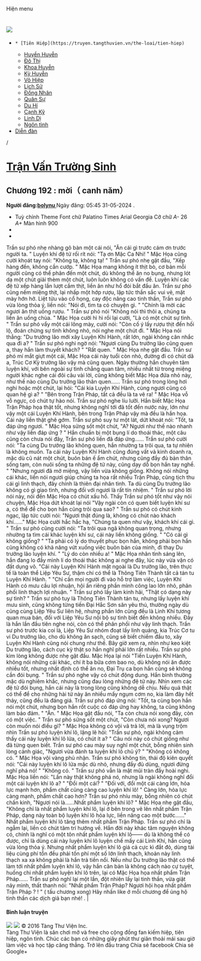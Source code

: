 Hiện menu
# [ ![](https://truyen.tangthuvien.vn/images/logo-web-gray.png) ](https://truyen.tangthuvien.vn "doc truyen")
  *     * [Tiên Hiệp](https://truyen.tangthuvien.vn/the-loai/tien-hiep)
    * [Huyền Huyễn](https://truyen.tangthuvien.vn/the-loai/huyen-huyen)
    * [Đô Thị](https://truyen.tangthuvien.vn/the-loai/do-thi)
    * [Khoa Huyễn](https://truyen.tangthuvien.vn/the-loai/khoa-huyen)
    * [Kỳ Huyễn](https://truyen.tangthuvien.vn/the-loai/ky-huyen)
    * [Võ Hiệp](https://truyen.tangthuvien.vn/the-loai/vo-hiep)
    * [Lịch Sử](https://truyen.tangthuvien.vn/the-loai/lich-su)
    * [Đồng Nhân](https://truyen.tangthuvien.vn/the-loai/dong-nhan)
    * [Quân Sự](https://truyen.tangthuvien.vn/the-loai/quan-su)
    * [Du Hí](https://truyen.tangthuvien.vn/the-loai/du-hi)
    * [Cạnh Kỹ](https://truyen.tangthuvien.vn/the-loai/canh-ky)
    * [Linh Dị](https://truyen.tangthuvien.vn/the-loai/linh-di)
    * [Ngôn tình](https://ngontinh.tangthuvien.vn/)
  * [Diễn đàn](http://tangthuvien.vn/forum)


/
# [Trận Vấn Trường Sinh](https://truyen.tangthuvien.vn/doc-truyen/tran-van-truong-sinh "Trận Vấn Trường Sinh")
## Chương 192 : mời（ canh năm）
**Người đăng:[bolynu ](https://truyen.tangthuvien.vn/converter/bolynu)**
Ngày đăng: 05:45 31-05-2024
. 
  * Tuỳ chỉnh
Theme
Font chữ
Palatino Times Arial Georgia
Cỡ chữ
_A-_ 26 _A+_
Màn hình
900
  * [](https://truyen.tangthuvien.vn/doc-truyen/tran-van-truong-sinh/chuong-192#list-comment "Bình luận")
  * [](https://truyen.tangthuvien.vn/nap-xu "Nạp tiền")


Trần sư phó nhẹ nhàng gõ bàn một cái nói, "Ăn cái gì trước cám ơn trước người ta. " Luyện khí đệ tử rối rít nói: "Tạ ơn Mặc Ca Nhi! " Mặc Họa cũng cười khoát tay nói: "Không tạ, không tạ! " Trần sư phó nhẹ gật đầu, "Xếp hàng đến, không cần cướp. " Mặc Họa mang không ít thịt bò, cơ bản mỗi người cũng có thể phân đến một chút, dù không thể ăn no bụng, nhưng lót dạ một chút giải thèm một chút, luôn luôn không có vấn đề. Luyện khí các đệ tử xếp hàng lần lượt cầm thịt, liền ăn như hổ đói bắt đầu ăn. Trần sư phó cũng nếm miệng thịt, lại nhấp một hớp rượu, lập tức thần sắc vui vẻ, mặt mày hớn hở. Liệt tửu vào cổ họng, cay độc nâng cao tinh thần, Trần sư phó vừa lòng thỏa ý, liền nói: "Nói đi, tìm ta có chuyện gì. " "Chính là mời các ngươi ăn thịt uống rượu. " Trần sư phó nói "Không nói thì thôi a, chúng ta liền ăn uống chùa. " Mặc Họa cười hì hì rồi lại cười, "Là có một chút sự tình. " Trần sư phó vẩy một cái lông mày, cười nói: "Còn cố ý lấy rượu thịt đến hối lộ, đoán chừng sự tình không nhỏ, nói nghe một chút đi. " Mặc Họa nói thẳng: "Du trưởng lão mới xây Luyện Khí Hành, rất lớn, ngài không cân nhắc qua đi a? " Trần sư phó nghi ngờ nói: "Ngươi cùng Du trưởng lão cũng quen a, thay hắn làm thuyết khách? " "Rất quen. " Mặc Họa nhẹ gật đầu. Trần sư phó mí mắt giựt một cái, Mặc Họa cái này tuổi còn nhỏ, đường đi có chút dã a, Trúc Cơ Kỳ trưởng lão vậy mà cũng quen. Ngày thường hắn chuyên tâm luyện khí, với bên ngoài sự tình chẳng quan tâm, nhiều nhất từ trong miệng người khác nghe cái đôi câu vài lời, cũng không biết Mặc Họa đứa nhỏ này, như thế nào cùng Du trưởng lão thân quen...... Trần sư phó trong lòng hơi nghi hoặc một chút, lại hỏi: "Cái kia Luyện Khí Hành, cùng ngươi cũng có quan hệ gì a? " "Bên trong Trận Pháp, tất cả đều là ta vẽ ra! " Mặc Họa vỗ vỗ ngực, có chút tự hào nói. Trần sư phó nghe líu lưỡi. Hắn biết Mặc Họa Trận Pháp họa thật tốt, nhưng không nghĩ tới đã tốt đến nước này, lớn như vậy một cái Luyện Khí Hành, bên trong Trận Pháp vậy mà đều là hắn họa. Cái này liền thật ghê gớm. Trần sư phó suy tư một lát, dứt khoát nói: "Tốt, ta đáp ứng ngươi. " Mặc Họa sửng sốt một chút, "A? Ngươi như thế nào nhanh như vậy liền đáp ứng ? " Hắn chuẩn bị một bụng lí do thoái thác, một câu cũng còn chưa nói đây, Trần sư phó liền đã đáp ứng...... Trần sư phó cười nói: "Ta cùng Du trưởng lão không quen, hắn nhường ta trôi qua, ta tự nhiên là không muốn. Ta cái này Luyện Khí Hành cũng đúng vất vả kinh doanh ra, mặc dù cũ nát một chút, buôn bán ế ẩm chút, nhưng cũng đầy đủ bản thân sống tạm, còn nuôi sống ta những đệ tử này, cũng dạy dỗ bọn hắn tay nghề. " "Nhưng ngươi đã mở miệng, vậy liền vừa không giống. Không nói những cái khác, liền nói ngươi giúp chúng ta họa rất nhiều Trận Pháp, cũng tịch thu cái gì linh thạch, đây chính là thiên đại nhân tình. Ta dù cùng Du trưởng lão không có gì giao tình, nhưng đối với ngươi là rất tín nhiệm. " Trần sư phó lời nói này, nói đến Mặc Họa có chút xấu hổ. Thấy Trần sư phó tốt như vậy nói chuyện, Mặc Họa dứt khoát lại nói "Vậy ngài còn có quen biết luyện khí sư a, có thể để cho bọn hắn cũng trôi qua sao? " Trần sư phó có chút kinh ngạc, lập tức cười nói: "Ngươi thật đúng là, không có chút nào khách khí......" Mặc Họa cười hắc hắc hạ, "Chúng ta quen như vậy, khách khí cái gì. " Trần sư phó cũng cười nói: "Ta trôi qua ngã không quan trọng, nhưng nhường ta tìm cái khác luyện khí sư, cái này liền không giống. " "Có cái gì không giống? " "Ta phải có lý do thuyết phục bọn hắn, không phải bọn hắn cũng không có khả năng vứt xuống việc buôn bán của mình, đi thay Du trưởng lão luyện khí. " "Lý do còn nhiều a! " Mặc Họa nhãn tình sáng lên, hắn đang lo đầy mình lí do thoái thác không ai nghe đây, lúc này vừa vặn có đất dụng võ. "Cái này Luyện Khí Hành mặt ngoài là Du trưởng lão, trên thực tế là toàn thể Liệp Yêu Sư, thậm chí có thể là Thông Tiên Thành tất cả tán tu Luyện Khí Hành. " "Chỉ cần mọi người đi vào hỗ trợ làm việc, Luyện Khí Hành có mưu cầu lợi nhuận, hội ấn riêng phần mình công lao lớn nhỏ, phân phối linh thạch lợi nhuận. " Trần sư phó lấy làm kinh hãi, "Thật có dạng này sự tình? " Trần sư phó tuy là Thông Tiên Thành tán tu, nhưng lấy luyện khí mưu sinh, cũng không từng tiến Đại Hắc Sơn săn yêu thú, thường ngày dù cũng cùng Liệp Yêu Sư liên hệ, nhưng phần lớn cũng đều là Linh Khí tương quan mua bán, đối với Liệp Yêu Sư nội bộ sự tình biết đến không nhiều. Đây là hắn lần đầu tiên nghe nói, còn có thể phân phối như vậy linh thạch. Trần sư phó trước kia coi là, Liệp Yêu Sư nhóm đoạt lấy linh quáng, kia Trúc Cơ tu vi Du trưởng lão, cho dù không ăn sạch, cũng sẽ biết chiếm đầu to, xây Luyện Khí Hành cũng nói chung như thế. Bây giờ xem ra, nhìn như keo kiệt Du trưởng lão, cách cục kỳ thật so hắn nghĩ phải lớn rất nhiều. Trần sư phó kìm lòng không được nhẹ gật đầu. Mặc Họa lại nói "Tiến Luyện Khí Hành, không nói những cái khác, chí ít ba bữa cơm bao no, dù không nói ăn được nhiều tốt, nhưng nhất định có thể ăn no, Đại Trụ ca bọn hắn cũng sẽ không cần đói bụng. " Trần sư phó nghe vậy có chút động dung. Hắn bình thường mặc dù nghiêm khắc, nhưng cũng đau lòng những đệ tử này. Nhìn xem các đệ tử đói bụng, hắn cái này là trong lòng cũng không dễ chịu. Nếu quả thật có thể để cho những hài tử này ăn nhiều mấy ngụm cơm no, kia làm đây hết thảy, cũng đều là đáng giá. Trần sư phó đáp ứng nói: "Tốt, ta cùng bọn hắn nói một chút, nhưng bọn hắn rốt cuộc có đáp ứng hay không, ta cũng không làm bảo đảm. " "Ân. " Mặc Họa gật đầu nói, "Ta còn chưa nói xong đây, còn có một việc. " Trần sư phó sửng sốt một chút, "Còn chưa nói xong? Ngươi còn muốn nói điều gì? " Mặc Họa không có vội vã trả lời, mà là vụng trộm nhìn Trần sư phó luyện khí lô, lặng lẽ hỏi: "Trần sư phó, ngài không cảm thấy cái này luyện khí lô lửa, có chút ít a? " Câu nói này có chút giống như đã từng quen biết. Trần sư phó cau mày suy nghĩ một chút, bỗng nhiên sinh lòng cảnh giác, "Ngươi vừa đánh ta luyện khí lô chủ ý? " "Không có không có. " Mặc Họa vội vàng phủ nhận. Trần sư phó không tin, thái độ kiên quyết nói: "Cái này luyện khí lô lửa mặc dù nhỏ, nhưng đầy đủ dùng, ngươi đừng nghĩ phá nó! " "Không có. " Trần sư phó vẫn là mặt mũi tràn đầy hoài nghi. Mặc Họa liền nói: "Lần này thật không phá nó, nhưng là ngài không nghĩ đổi một cái luyện khí lô a? " "Đổi một cái? " "Đối với, đổi một cái càng lớn, hỏa lực mạnh hơn, phẩm chất cũng càng cao luyện khí lô! " Càng lớn, hỏa lực càng mạnh, phẩm chất cao hơn? Trần sư phó nhíu mày, bỗng nhiên có chút chấn kinh, "Ngươi nói là......Nhất phẩm luyện khí lô? " Mặc Họa nhẹ gật đầu, "Không chỉ là nhất phẩm luyện khí lô, lại ở bên trong vẽ lên nhất phẩm Trận Pháp, dạng này toàn bộ luyện khí lô hỏa lực, liền nâng cao một bước......" Nhất phẩm luyện khí lô tăng thêm nhất phẩm Trận Pháp. Trần sư phó chỉ là ngẫm lại, liền có chút tâm trí hướng về. Hắn đời này khác tâm nguyện không có, chính là nghĩ có một tôn nhất phẩm luyện khí lô—— dù là không thể có được, chỉ là dùng cái này luyện khí lô luyện chế mấy cái Linh Khí, hắn cũng vừa lòng thỏa ý. Nhưng nhất phẩm luyện khí lô giá cả cực kì đắt đỏ, dùng tài liệu cùng phí tổn đều phải tốn phí một số lớn linh thạch, khoản này linh thạch xa xa không phải là hắn trả tiền nổi. Nếu như Du trưởng lão thật có thể làm tới nhất phẩm luyện khí lô, vậy hắn căn bản là không cách nào cự tuyệt, huống chi nhất phẩm luyện khí lô trên, lại có Mặc Họa họa nhất phẩm Trận Pháp...... Trần sư phó nghĩ lại một lần, đột nhiên lấy lại tinh thần, vừa giật nảy mình, thất thanh nói: "Nhất phẩm Trận Pháp? Ngươi hội họa nhất phẩm Trận Pháp ? ! " ( tấu chương xong) 
Hãy nhấn like ở mỗi chương để ủng hộ tinh thần các dịch giả bạn nhé!
. 
|
#### Bình luận truyện
![](https://truyen.tangthuvien.vn/images/ajax-loader-tr.gif)
![](https://truyen.tangthuvien.vn/images/logo-web-gray.png)
© 2016 Tàng Thư Viện Inc.  
Tàng Thư Viện là sân chơi mở và free cho cộng đồng fan kiếm hiệp, tiên hiệp, ngôn tình. Chúc các bạn có những giây phút thư giãn thoải mái sau giờ làm việc và học tập căng thẳng. 
Trở lên đầu trang
Chia sẻ facebook
Chia sẻ Google+
